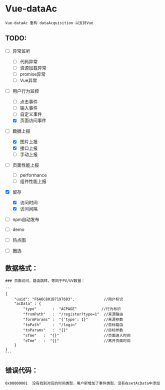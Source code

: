 # Vue-dataAc
    Vue-dataAc 重构 dataAcquisition 以支持Vue

## TODO:

- [ ] 异常监听  
    - [ ] 代码异常  
    - [ ] 资源加载异常  
    - [ ] promise异常  
    - [ ] Vue异常  
    
- [ ] 用户行为监控  
    - [ ] 点击事件  
    - [ ] 输入事件  
    - [ ] 自定义事件  
    - [X] 页面访问事件    
    
- [ ] 数据上报  
    - [X] 图片上报  
    - [X] 接口上报  
    - [ ] 手动上报  
    
- [ ] 页面性能上报  
    - [ ] performance  
    - [ ] 组件性能上报  
    
- [X] 留存  
    - [X] 访问时间  
    - [X] 访问间隔  
    
- [ ] npm自动发布  
- [ ] demo  
- [ ] 热点图  
- [ ] 圈选  

    
    
## 数据格式：

    ### 页面访问，路由跳转，等同于PV/UV数据：
    
    ```
    {
        "uuid": "F6A6C801B7197603",             //用户标识
        "acData" : {
            "type"       :  "ACPAGE"           //行为标识
            "fromPath"   :  "/register?type=1"  //来源路由
            "formParams" :  "{'type': 1}"       //来源参数
            "toPath"     :  "/login"            //目标路由
            "toParams"   :  "{}"                //目标参数
            "sTme"   :  "{}"                    //页面进入时间
            "eTme"   :  "{}"                    //离开页面时间
        }
    }
    ```
    
## 错误代码：
    0x00000001  没有找到对应的时间类型，用户新增加了事件类型，没有在setAcData中添加